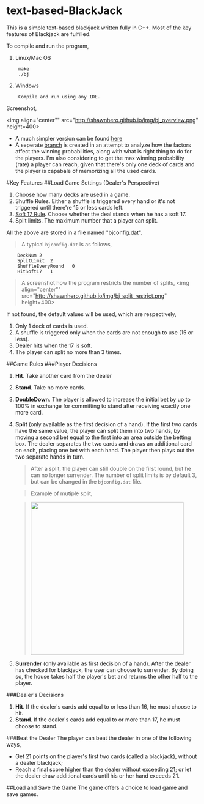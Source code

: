 text-based-BlackJack
====================

This is a simple text-based blackjack written fully in C++. Most of the key features of Blackjack are fulfilled.

To compile and run the program,

1. Linux/Mac OS
	
	
		make
		./bj

2. Windows

		Compile and run using any IDE.
		

Screenshot,

<img align="center"" src="http://shawnhero.github.io/img/bj_overview.png" height=400>

- A much simpler version can be found [here](https://github.com/shawnhero/Text-based-Blackjack/tree/easy_mode)
- A seperate [branch](https://github.com/shawnhero/Text-based-Blackjack/tree/auto_analysis) is created in an attempt to analyze how the factors affect the winning probabilities, along with what is right thing to do for the players. I'm also considering to get the max winning probability (rate) a player can reach, given that there's only one deck of cards and the player is capabale of memorizing all the used cards.

#Key Features
##Load Game Settings (Dealer's Perspective)
1. Choose how many decks are used in a game.
2. Shuffle Rules. Either a shuffle is triggered every hand or it's not triggered until there're 15 or less cards left.
3. [Soft 17 Rule](http://www.smartgaming.com/html/articles/soft17.htm). Choose whether the deal stands when he has a soft 17.
4. Split limits. The maximum number that a player can split.

All the above are stored in a file named "bjconfig.dat".

> A typical `bjconfig.dat` is as follows,


		DeckNum	2
		SplitLimit	2
		ShuffleEveryRound	0
		HitSoft17	1

> A screenshot how the program restricts the number of splits,
<img align="center"" src="http://shawnhero.github.io/img/bj_split_restrict.png" height=400>


If not found, the default values will be used, which are respectively,

1. Only 1 deck of cards is used.
2. A shuffle is triggered only when the cards are not enough to use (15 or less).
3. Dealer hits when the 17 is soft.
4. The player can split no more than 3 times.


##Game Rules
###Player Decisions
1. **Hit**. Take another card from the dealer
2. **Stand**. Take no more cards.
3. **DoubleDown**. The player is allowed to increase the initial bet by up to 100% in exchange for committing to stand after receiving exactly one more card.
4. **Split** (only available as the first decision of a hand). If the first two cards have the same value, the player can split them into two hands, by moving a second bet equal to the first into an area outside the betting box. The dealer separates the two cards and draws an additional card on each, placing one bet with each hand. The player then plays out the two separate hands in turn.
	> After a split, the player can still double on the first round, but he can no longer surrender. The number of split limits is by default 3, but can be changed in the `bjconfig.dat` file.
	
	> Example of mutiple split,
	
	><img src="http://shawnhero.github.io/img/bj_split.png" height="400">
	
5. **Surrender** (only available as first decision of a hand). After the dealer has checked for blackjack, the user can choose to surrender. By doing so, the house takes half the player's bet and returns the other half to the player.

###Dealer's Decisions
1. **Hit**. If the dealer's cards add equal to or less than 16, he must choose to hit.
2. **Stand**. If the dealer's cards add equal to or more than 17, he must choose to stand.

###Beat the Dealer
The player can beat the dealer in one of the following ways,
- Get 21 points on the player's first two cards (called a blackjack), without a dealer blackjack;
- Reach a final score higher than the dealer without exceeding 21; or
let the dealer draw additional cards until his or her hand exceeds 21.

##Load and Save the Game
The game offers a choice to load game and save games.

